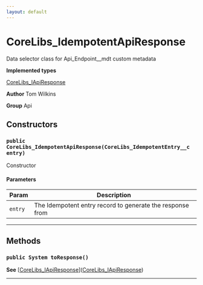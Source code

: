 ```yaml
---
layout: default
---
```

# CoreLibs_IdempotentApiResponse

Data selector class for Api_Endpoint__mdt custom metadata


**Implemented types**

[CoreLibs_IApiResponse](./CoreLibs_IApiResponse.md)


**Author** Tom Wilkins


**Group** Api

## Constructors
### `public CoreLibs_IdempotentApiResponse(CoreLibs_IdempotentEntry__c entry)`

Constructor

#### Parameters

|Param|Description|
|---|---|
|`entry`|The Idempotent entry record to generate the response from|

---
## Methods
### `public System toResponse()`

**See** [[CoreLibs_IApiResponse](./CoreLibs_IApiResponse.md)]([CoreLibs_IApiResponse](./CoreLibs_IApiResponse.md))

---
